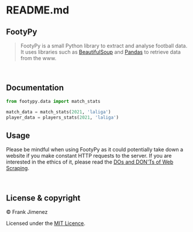 # README.md

## FootyPy
> FootyPy is a small Python library to extract and analyse football data. It uses libraries such as [BeautifulSoup](https://beautiful-soup-4.readthedocs.io/) and [Pandas](https://pandas.pydata.org) to retrieve data from the www.

<br>

## Documentation

``` python
from footypy.data import match_stats

match_data = match_stats(2021, 'laliga')
player_data = players_stats(2021, 'laliga')

```

## Usage

Please be mindful when using FootyPy as it could potentially take down a website if you make constant HTTP requests to the server. If you are interested in the ethics of it, please read the [DOs and DON'Ts of Web Scraping](https://www.zenrows.com/blog/dos-and-donts-of-web-scraping#do-rotate-ips).

<br>

## License & copyright

© Frank Jimenez

Licensed under the [MIT Licence](LICENSE).